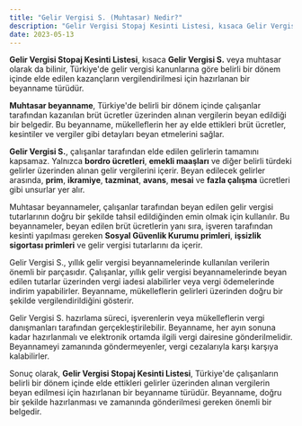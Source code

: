 ```yaml
---
title: "Gelir Vergisi S. (Muhtasar) Nedir?"
description: "Gelir Vergisi Stopaj Kesinti Listesi, kısaca Gelir Vergisi S. veya muhtasar olarak da bilinir"
date: 2023-05-13
---
```


**Gelir Vergisi Stopaj Kesinti Listesi**, kısaca **Gelir Vergisi S.** veya muhtasar olarak da bilinir, Türkiye'de gelir
vergisi kanunlarına göre belirli bir dönem içinde elde edilen kazançların vergilendirilmesi için hazırlanan bir
beyanname türüdür.

**Muhtasar beyanname**, Türkiye'de belirli bir dönem içinde çalışanlar tarafından kazanılan brüt ücretler üzerinden
alınan vergilerin beyan edildiği bir belgedir. Bu beyanname, mükelleflerin her ay elde ettikleri brüt ücretler,
kesintiler ve vergiler gibi detayları beyan etmelerini sağlar.

**Gelir Vergisi S.**, çalışanlar tarafından elde edilen gelirlerin tamamını kapsamaz. Yalnızca **bordro ücretleri**,
**emekli maaşları** ve diğer belirli türdeki gelirler üzerinden alınan gelir vergilerini içerir. Beyan edilecek gelirler
arasında, **prim**, **ikramiye**, **tazminat**, **avans**, **mesai** ve **fazla çalışma** ücretleri gibi unsurlar yer
alır.

Muhtasar beyannameler, çalışanlar tarafından beyan edilen gelir vergisi tutarlarının doğru bir şekilde tahsil
edildiğinden emin olmak için kullanılır. Bu beyannameler, beyan edilen brüt ücretlerin yanı sıra, işveren tarafından
kesinti yapılması gereken **Sosyal Güvenlik Kurumu primleri**, **işsizlik sigortası primleri** ve gelir vergisi
tutarlarını da içerir.

Gelir Vergisi S., yıllık gelir vergisi beyannamelerinde kullanılan verilerin önemli bir parçasıdır. Çalışanlar, yıllık
gelir vergisi beyannamelerinde beyan edilen tutarlar üzerinden vergi iadesi alabilirler veya vergi ödemelerinde indirim
yapabilirler. Beyanname, mükelleflerin gelirleri üzerinden doğru bir şekilde vergilendirildiğini gösterir.

Gelir Vergisi S. hazırlama süreci, işverenlerin veya mükelleflerin vergi danışmanları tarafından gerçekleştirilebilir.
Beyanname, her ayın sonuna kadar hazırlanmalı ve elektronik ortamda ilgili vergi dairesine gönderilmelidir. Beyannameyi
zamanında göndermeyenler, vergi cezalarıyla karşı karşıya kalabilirler.

Sonuç olarak, **Gelir Vergisi Stopaj Kesinti Listesi**, Türkiye'de çalışanların belirli bir dönem içinde elde ettikleri
gelirler üzerinden alınan vergilerin beyan edilmesi için hazırlanan bir beyanname türüdür. Beyanname, doğru bir şekilde
hazırlanması ve zamanında gönderilmesi gereken önemli bir belgedir.

